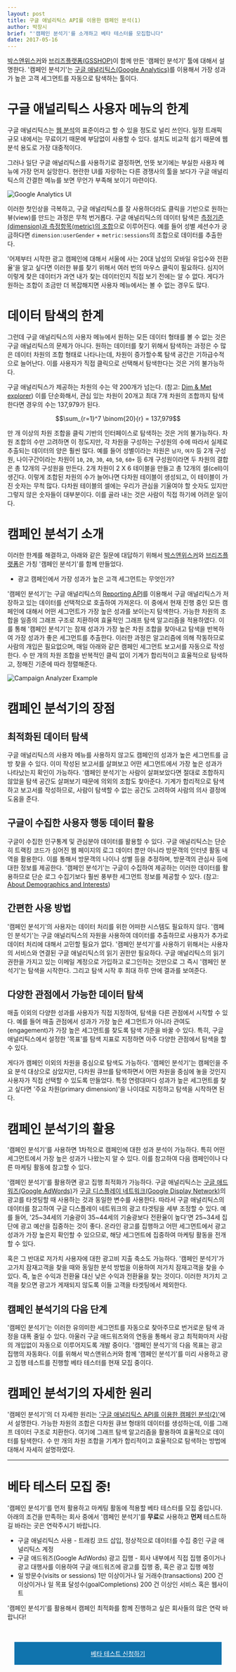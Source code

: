```yaml
---
layout: post
title: 구글 애널리틱스 API를 이용한 캠페인 분석(1)
author: 박장시
brief: "'캠페인 분석기'를 소개하고 베타 테스터를 모집합니다"
date: 2017-05-16
---
```


[박스앤위스커](http://boxnwhis.kr)와 [브리즈플랫폼(GSSHOP)](http://www.breezecommerce.co.kr)이 함께 만든 '캠페인 분석기' 툴에 대해서 설명한다.
'캠페인 분석기'는 [구글 애널리틱스(Google Analytics)](https://www.google.com/analytics)를 이용해서 가장 성과가 높은 고객 세그먼트를 자동으로 탐색하는 툴이다.

# 구글 애널리틱스 사용자 메뉴의 한계

구글 애널리틱스는 [웹 분석](https://en.wikipedia.org/wiki/Web_analytics)의 표준이라고 할 수 있을 정도로 널리 쓰인다.
일정 트래픽 규모 내에서는 무료이기 때문에 부담없이 사용할 수 있다.
설치도 비교적 쉽기 때문에 웹 분석 용도로 가장 대중적이다.

그러나 일단 구글 애널리틱스를 사용하기로 결정하면, 언뜻 보기에는 부실한 사용자 메뉴에 가장 먼저 실망한다.
현란한 UI를 자랑하는 다른 경쟁사의 툴을 보다가 구글 애널리틱스의 간결한 메뉴를 보면 무언가 부족해 보이기 마련이다.

![Google Analytics UI](/img/posts/2017-05-16-introducing_campaign_analyzer/google_analytics_ui.png)

이러한 첫인상을 극복하고, 구글 애널리틱스를 잘 사용하더라도 클릭을 기반으로 원하는 뷰(view)를 만드는 과정은 무척 번거롭다.
구글 애널리틱스의 데이터 탐색은 [측정기준(dimension)과 측정항목(metric)의 조합](https://support.google.com/analytics/answer/1033861)으로 이루어진다.
예를 들어 성별 세션수가 궁금하다면 `dimension:userGender` + `metric:sessions`의 조합으로 데이터를 추출한다.

'어제부터 시작한 광고 캠페인에 대해서 서울에 사는 20대 남성의 모바일 유입수와 전환율'을 알고 싶다면 이러한 뷰를 찾기 위해서 여러 번의 마우스 클릭이 필요하다.
심지어 이렇게 찾은 데이터가 과연 내가 찾는 데이터인지 직접 보기 전에는 알 수 없다.
게다가 원하는 조합이 조금만 더 복잡해지면 사용자 메뉴에서는 볼 수 없는 경우도 많다.

# 데이터 탐색의 한계

그런데 구글 애널리틱스의 사용자 메뉴에서 원하는 모든 데이터 형태를 볼 수 없는 것은 구글 애널리틱스의 문제가 아니다.
원하는 데이터를 찾기 위해서 탐색하는 과정은 수 많은 데이터 차원의 조합 형태로 나타나는데, 차원이 증가할수록 탐색 공간은 기하급수적으로 늘어난다.
이를 사용자가 직접 클릭으로 선택해서 탐색한다는 것은 거의 불가능하다.

구글 애널리틱스가 제공하는 차원의 수는 약 200개가 넘는다. (참고: [Dim & Met explorer](https://developers.google.com/analytics/devguides/reporting/core/dimsmets))
이를 단순화해서, 관심 있는 차원이 20개고 최대 7개 차원의 조합까지 탐색한다면 경우의 수는 137,979가 된다.

$$\sum_{r=1}^7 \binom{20}{r} = 137,979$$

만 개 이상의 차원 조합을 클릭 기반의 인터페이스로 탐색하는 것은 거의 불가능하다.
차원 조합의 수만 고려하면 이 정도지만, 각 차원을 구성하는 구성원의 수에 따라서 실제로 추출되는 데이터의 양은 훨씬 많다.
예를 들어 성별이라는 차원은 `남자`, `여자` 등 2개 구성원, 나이구간이라는 차원이 `10`, `20`, `30`, `40`, `50`, `60+` 등 6개 구성원이라면 두 차원의 결합은 총 12개의 구성원을 만든다.
2개 차원이 2 X 6 테이블을 만들고 총 12개의 셀(cell)이 생긴다.
이렇게 조합된 차원의 수가 늘어나면 다차원 테이블이 생성되고, 이 테이블이 가진 숫자는 무척 많다.
다차원 테이블의 셀에는 우리가 관심을 기울여야 할 숫자도 있지만 그렇지 않은 숫자들이 대부분이다.
이를 골라 내는 것은 사람이 직접 하기에 어려운 일이다.

# 캠페인 분석기 소개

이러한 한계를 해결하고, 아래와 같은 질문에 대답하기 위해서 [박스앤위스커](http://boxnwhis.kr)와 [브리즈플랫폼](http://www.breezecommerce.co.kr)은 가칭 '캠페인 분석기'를 함께 만들었다.

 *   광고 캠페인에서 가장 성과가 높은 고객 세그먼트는 무엇인가?

'캠페인 분석기'는 구글 애널리틱스의 [Reporting API](https://developers.google.com/analytics/devguides/reporting/)를 이용해서 구글 애널리틱스가 저장하고 있는 데이터를 선택적으로 호출하여 가져온다.
이 중에서 현재 진행 중인 모든 캠페인에 대해서 어떤 세그먼트가 가장 높은 성과를 보이는지 탐색한다.
가능한 차원의 조합을 일종의 그래프 구조로 치환하여 효율적인 그래프 탐색 알고리즘을 적용하였다.
이를 통해 '캠페인 분석기'는 잠재 성과가 가장 높은 차원 조합을 찾아내고 탐색을 반복하여 가장 성과가 좋은 세그먼트를 추출한다.
이러한 과정은 알고리즘에 의해 작동하므로 사람의 개입은 필요없으며, 매일 아래와 같은 캠페인 세그먼트 보고서를 자동으로 작성한다.
수 만 개의 차원 조합을 반복적인 클릭 없이 기계가 합리적이고 효율적으로 탐색하고, 정해진 기준에 따라 정렬해준다.

![Campaign Analyzer Example](/img/posts/2017-05-16-introducing_campaign_analyzer/campaign_analyzer_report.png)

# 캠페인 분석기의 장점

## 최적화된 데이터 탐색

구글 애널리틱스의 사용자 메뉴를 사용하지 않고도 캠페인의 성과가 높은 세그먼트를 금방 찾을 수 있다.
이미 작성된 보고서를 살펴보고 어떤 세그먼트에서 가장 높은 성과가 나타났는지 확인이 가능하다.
'캠페인 분석기'는 사람이 살펴보았다면 절대로 조합하지 않았을 탐색 공간도 살펴보기 때문에 의외의 조합도 찾아준다.
기계가 합리적으로 탐색하고 보고서를 작성하므로, 사람이 탐색할 수 없는 공간도 고려하여 사람의 의사 결정에 도움을 준다.

## 구글이 수집한 사용자 행동 데이터 활용

구글이 수집한 인구통계 및 관심분야 데이터를 활용할 수 있다.
구글 애널리틱스는 단순히 트랙킹 코드가 심어진 웹 페이지의 로그 데이터 뿐만 아니라 방문객의 인터넷 활동 내역을 활용한다.
이를 통해서 방문객의 나이나 성별 등을 추정하며, 방문객의 관심사 등에 대한 정보를 제공한다.
'캠페인 분석기'는 구글이 수집하여 제공하는 이러한 데이터를 활용하므로 단순 로그 수집기보다 훨씬 풍부한 세그먼트 정보를 제공할 수 있다.
(참고: [About Demographics and Interests](https://support.google.com/analytics/answer/2799357))

## 간편한 사용 방법

'캠페인 분석기'의 사용자는 데이터 처리를 위한 어떠한 시스템도 필요하지 않다.
'캠페인 분석기'는 구글 애널리틱스의 자원을 사용하여 데이터를 추출하므로 사용자가 추가로 데이터 처리에 대해서 고민할 필요가 없다.
'캠페인 분석기'를 사용하기 위해서는 사용자의 서비스와 연결된 구글 애널리틱스의 읽기 권한만 필요하다.
구글 애널리틱스의 읽기 권한을 가지고 있는 이메일 계정으로 가입하고 로그인하는 것만으로 그 즉시 '캠페인 분석기'는 탐색을 시작한다.
그리고 탐색 시작 후 최대 하루 안에 결과를 보여준다.

## 다양한 관점에서 가능한 데이터 탐색

매출 이외의 다양한 성과를 사용자가 직접 지정하여, 탐색을 다른 관점에서 시작할 수 있다.
예를 들어 매출 관점에서 성과가 가장 높은 세그먼트가 아니라 관여도(engagement)가 가장 높은 세그먼트를 찾도록 탐색 기준을 바꿀 수 있다.
특히, 구글 애널리틱스에서 설정한 '목표'를 탐색 지표로 지정하면 아주 다양한 관점에서 탐색을 할 수 있다.

게다가 캠페인 이외의 차원을 중심으로 탐색도 가능하다.
'캠페인 분석기'는 캠페인을 주요 분석 대상으로 삼았지만, 다차원 큐브를 탐색하면서 어떤 차원을 중심에 놓을 것인지 사용자가 직접 선택할 수 있도록 만들었다.
특정 연령대마다 성과가 높은 세그먼트를 찾고 싶다면 '주요 차원(primary dimension)'을 나이대로 지정하고 탐색을 시작하면 된다.

# 캠페인 분석기의 활용

'캠페인 분석기'를 사용하면 1차적으로 캠페인에 대한 성과 분석이 가능하다.
특히 어떤 세그먼트에서 가장 높은 성과가 나왔는지 알 수 있다.
이를 참고하여 다음 캠페인이나 다른 마케팅 활동에 참고할 수 있다.

'캠페인 분석기'를 활용하면 광고 집행 최적화가 가능하다.
구글 애널리틱스는 [구글 애드워즈(Google AdWords)](https://adwords.google.com)가 [구글 디스플레이 네트워크(Google Display Network)](https://adwords.google.com/home/how-it-works/display-ads/)의 광고를 타겟팅할 때 사용하는 것과 동일한 변수를 사용한다.
따라서 구글 애널리틱스의 데이터를 참고하여 구글 디스플레이 네트워크의 광고 타겟팅을 세부 조정할 수 있다.
예를 들어, '25~34세의 기술광이 35~44세의 기술광보다 전환율이 높다'면 25~34세 집단에 광고 예산을 집중하는 것이 좋다.
온라인 광고를 집행하고 어떤 세그먼트에서 광고 성과가 가장 높은지 확인할 수 있으므로, 해당 세그먼트에 집중하여 마케팅 활동을 전개할 수 있다.

혹은 그 반대로 저가치 사용자에 대한 광고비 지출 축소도 가능하다.
'캠페인 분석기'가 고가치 잠재고객을 찾을 때와 동일한 분석 방법을 이용하여 저가치 잠재고객을 찾을 수 있다.
즉, 높은 수익과 전환율 대신 낮은 수익과 전환율을 찾는 것이다.
이러한 저가치 고객을 찾으면 광고가 게재되지 않도록 이들 고객을 타겟팅에서 제외한다.

## 캠페인 분석기의 다음 단계

'캠페인 분석기'는 이러한 유의미한 세그먼트를 자동으로 찾아주므로 번거로운 탐색 과정을 대폭 줄일 수 있다.
아울러 구글 애드워즈와의 연동을 통해서 광고 최적화마저 사람의 개입없이 자동으로 이루어지도록 개발 중이다.
'캠페인 분석기'의 다음 목표는 광고 집행의 자동화다.
이를 위해서 박스앤위스커와 함께 '캠페인 분석기'를 미리 사용하고 광고 집행 테스트를 진행할 베타 테스터를 현재 모집 중이다.

# 캠페인 분석기의 자세한 원리

'캠페인 분석기'의 더 자세한 원리는 ['구글 애널리틱스 API를 이용한 캠페인 분석(2)'](/2017/11/13/exploring_cube_using_graph_search.html)에서 설명한다.
가능한 차원의 조합은 다차원 큐브 형태의 데이터를 생성하는데, 이를 그래프 데이터 구조로 치환한다.
여기에 그래프 탐색 알고리즘을 활용하여 효율적으로 데이터를 탐색한다.
수 만 개의 차원 조합을 기계가 합리적이고 효율적으로 탐색하는 방법에 대해서 자세히 설명하였다.

***

# 베타 테스터 모집 중!

'캠페인 분석기'를 먼저 활용하고 마케팅 활동에 적용할 베타 테스터를 모집 중입니다.
아래의 조건을 만족하는 회사 중에서 '캠페인 분석기'를 **무료**로 사용하고 **먼저** 테스트하길 바라는 곳은 연락주시기 바랍니다.

 *   구글 애널리틱스 사용 - 트래킹 코드 삽입, 정상적으로 데이터를 수집 중인 구글 애널리틱스 계정
 *   구글 애드워즈(Google AdWords) 광고 집행 - 회사 내부에서 직접 집행 중이거나 광고 대행사를 이용하여 구글 애드워즈에 광고를 집행 중, 혹은 광고 집행 예정
 *   일 방문수(visits or sessions) 1만 이상이거나 일 거래수(transactions) 200 건 이상이거나 일 목표 달성수(goalCompletions) 200 건 이상인 서비스 혹은 웹사이트

'캠페인 분석기'를 활용해서 캠페인 최적화를 함께 진행하고 싶은 회사들의 많은 연락 바랍니다!

<div style="text-align: center; background-color: #1074ae; margin: 3rem 1rem">
<a style="display: block; padding: 1rem; color: #FFFFFF;" href="https://goo.gl/forms/SC7BRxOEm6mIiPN93">베타 테스트 신청하기</a>
</div>